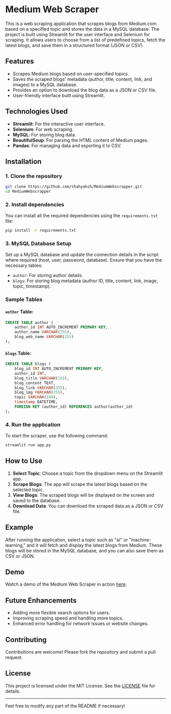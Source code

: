 # Medium Web Scraper

This is a web scraping application that scrapes blogs from Medium.com based on a specified topic and stores the data in a MySQL database. The project is built using Streamlit for the user interface and Selenium for scraping. It allows users to choose from a list of predefined topics, fetch the latest blogs, and save them in a structured format (JSON or CSV).

## Features
- Scrapes Medium blogs based on user-specified topics.
- Saves the scraped blogs' metadata (author, title, content, link, and images) to a MySQL database.
- Provides an option to download the blog data as a JSON or CSV file.
- User-friendly interface built using Streamlit.

## Technologies Used
- **Streamlit**: For the interactive user interface.
- **Selenium**: For web scraping.
- **MySQL**: For storing blog data.
- **BeautifulSoup**: For parsing the HTML content of Medium pages.
- **Pandas**: For managing data and exporting it to CSV.

## Installation

### 1. Clone the repository
```bash
git clone https://github.com/shahyaksh/MediumWebscrapper.git
cd MediumWebscrapper
```

### 2. Install dependencies
You can install all the required dependencies using the `requirements.txt` file:
```bash
pip install -r requirements.txt
```

### 3. MySQL Database Setup
Set up a MySQL database and update the connection details in the script where required (host, user, password, database). Ensure that you have the necessary tables:
- `author`: For storing author details.
- `blogs`: For storing blog metadata (author ID, title, content, link, image, topic, timestamp).

### Sample Tables
#### `author` Table:
```sql
CREATE TABLE author (
    author_id INT AUTO_INCREMENT PRIMARY KEY,
    author_name VARCHAR(255),
    blog_web_name VARCHAR(255)
);
```

#### `blogs` Table:
```sql
CREATE TABLE blogs (
    blog_id INT AUTO_INCREMENT PRIMARY KEY,
    author_id INT,
    blog_title VARCHAR(255),
    blog_content TEXT,
    blog_link VARCHAR(255),
    blog_img VARCHAR(255),
    topic VARCHAR(100),
    timestamp DATETIME,
    FOREIGN KEY (author_id) REFERENCES author(author_id)
);
```

### 4. Run the application
To start the scraper, use the following command:
```bash
streamlit run app.py
```

## How to Use

1. **Select Topic**: Choose a topic from the dropdown menu on the Streamlit app.
2. **Scrape Blogs**: The app will scrape the latest blogs based on the selected topic.
3. **View Blogs**: The scraped blogs will be displayed on the screen and saved to the database.
4. **Download Data**: You can download the scraped data as a JSON or CSV file.

## Example
After running the application, select a topic such as "ai" or "machine-learning," and it will fetch and display the latest blogs from Medium. These blogs will be stored in the MySQL database, and you can also save them as CSV or JSON.

## Demo

Watch a demo of the Medium Web Scraper in action [here](https://drive.google.com/file/d/1Ecotjtb7j1wJQaX_wI-dEmJ5Q1hyicWY/view?usp=drive_link).

## Future Enhancements
- Adding more flexible search options for users.
- Improving scraping speed and handling more topics.
- Enhanced error handling for network issues or website changes.

## Contributing
Contributions are welcome! Please fork the repository and submit a pull request.

## License
This project is licensed under the MIT License. See the [LICENSE](LICENSE) file for details.

---

Feel free to modify any part of the README if necessary!
